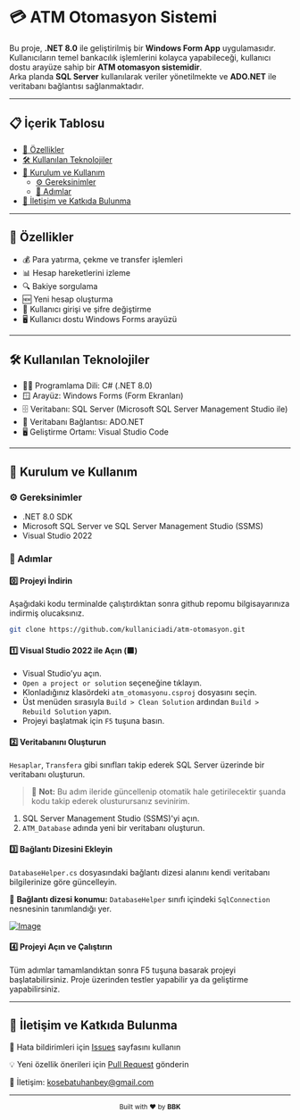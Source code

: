 ﻿# 💳 ATM Otomasyon Sistemi  
Bu proje, **.NET 8.0** ile geliştirilmiş bir **Windows Form App** uygulamasıdır.  
Kullanıcıların temel bankacılık işlemlerini kolayca yapabileceği, kullanıcı dostu arayüze sahip bir **ATM otomasyon sistemidir**.  
Arka planda **SQL Server** kullanılarak veriler yönetilmekte ve **ADO.NET** ile veritabanı bağlantısı sağlanmaktadır.

---

## 📋 İçerik Tablosu
- [🌟 Özellikler](#-özellikler)  
- [🛠️ Kullanılan Teknolojiler](#-kullanilan-teknolojiler)    
- [📝 Kurulum ve Kullanım](#-kurulum-ve-kullanim)
  - [⚙️ Gereksinimler](#-gereksinimler)
  - [🚀 Adımlar](#-adimlar)
- [🤝 İletişim ve Katkıda Bulunma](#-iletisim-ve-katkida-bulunma)



---

## 🌟 Özellikler
- 💰 Para yatırma, çekme ve transfer işlemleri  
- 📊 Hesap hareketlerini izleme  
- 🔍 Bakiye sorgulama  
- 🆕 Yeni hesap oluşturma  
- 🔐 Kullanıcı girişi ve şifre değiştirme  
- 🖥️ Kullanıcı dostu Windows Forms arayüzü  

---

## 🛠️ Kullanılan Teknolojiler
- 👨‍💻 Programlama Dili: C# (.NET 8.0)  
- 🪟 Arayüz: Windows Forms (Form Ekranları)  
- 🗄️ Veritabanı: SQL Server (Microsoft SQL Server Management Studio ile)  
- 🔌 Veritabanı Bağlantısı: ADO.NET  
- 🖥️ Geliştirme Ortamı: Visual Studio Code  

---

## 📝 Kurulum ve Kullanım 

### ⚙️ Gereksinimler
- .NET 8.0 SDK  
- Microsoft SQL Server ve SQL Server Management Studio (SSMS)  
- Visual Studio 2022  

### 🚀 Adımlar

#### 0️⃣ Projeyi İndirin  
Aşağıdaki kodu terminalde çalıştırdıktan sonra github repomu bilgisayarınıza indirmiş olucaksınız.
``` bash
git clone https://github.com/kullaniciadi/atm-otomasyon.git
```

#### 1️⃣ Visual Studio 2022 ile Açın (🟪)

- Visual Studio’yu açın.  
- `Open a project or solution` seçeneğine tıklayın.  
- Klonladığınız klasördeki `atm_otomasyonu.csproj` dosyasını seçin.  
- Üst menüden sırasıyla `Build > Clean Solution` ardından `Build > Rebuild Solution` yapın.  
- Projeyi başlatmak için `F5` tuşuna basın.


#### 2️⃣ Veritabanını Oluşturun

`Hesaplar`, `Transfera` gibi sınıfları takip ederek SQL Server üzerinde bir veritabanı oluşturun.

> 📝 **Not:** Bu adım ileride güncellenip otomatik hale getirilecektir şuanda kodu takip ederek olusturursanız sevinirim.

1. SQL Server Management Studio (SSMS)'yi açın.  
2. `ATM_Database` adında yeni bir veritabanı oluşturun.

#### 3️⃣ Bağlantı Dizesini Ekleyin

`DatabaseHelper.cs` dosyasındaki bağlantı dizesi alanını kendi veritabanı bilgilerinize göre güncelleyin.

📌 **Bağlantı dizesi konumu:**
`DatabaseHelper` sınıfı içindeki `SqlConnection` nesnesinin tanımlandığı yer.

[![Image](https://i.hizliresim.com/8hhdcxn.png)](https://hizliresim.com/8hhdcxn)

#### 4️⃣ Projeyi Açın ve Çalıştırın

Tüm adımlar tamamlandıktan sonra F5 tuşuna basarak projeyi başlatabilirsiniz.
Proje üzerinden testler yapabilir ya da geliştirme yapabilirsiniz.

---
## 🤝 İletişim ve Katkıda Bulunma

🐛 Hata bildirimleri için [Issues](https://github.com/Batuhanbey-kose/atm_otomasyonu/issues) sayfasını kullanın

💡 Yeni özellik önerileri için [Pull Request](https://github.com/Batuhanbey-kose/atm_otomasyonu/pulls) gönderin

📧 İletişim: kosebatuhanbey@gmail.com

---
<p align="center">
  <small>Built with ❤️ by <strong>BBK</strong>
</p>
